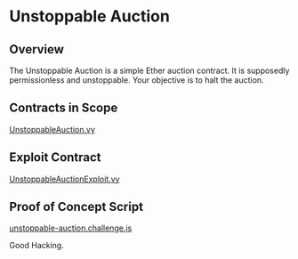 # Unstoppable Auction

## Overview

The Unstoppable Auction is a simple Ether auction contract.
It is supposedly permissionless and unstoppable.
Your objective is to halt the auction.

## Contracts in Scope

[UnstoppableAuction.vy](../contracts/unstoppable-auction/UnstoppableAuction.vy)

## Exploit Contract

[UnstoppableAuctionExploit.vy](../contracts/exploits/UnstoppableAuctionExploit.vy)

## Proof of Concept Script

[unstoppable-auction.challenge.js](../test/unstoppable-auction.challenge.js)

Good Hacking.
